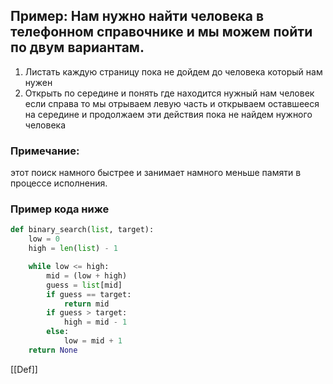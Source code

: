 ## Пример: Нам нужно найти человека в телефонном справочнике и мы можем пойти по двум вариантам.

1. Листать каждую страницу пока не дойдем до человека который нам нужен
2. Открыть по середине и понять где находится нужный нам человек если справа то мы отрываем левую часть и открываем оставшееся на середине и продолжаем эти действия пока не найдем нужного человека 

### Примечание:
этот поиск намного быстрее и занимает намного меньше памяти в процессе исполнения.


### Пример кода ниже


```python
def binary_search(list, target):
    low = 0
    high = len(list) - 1

    while low <= high:
        mid = (low + high)
        guess = list[mid]
        if guess == target:
            return mid
        if guess > target:
            high = mid - 1
        else:
            low = mid + 1
    return None
```

[[Def]] 